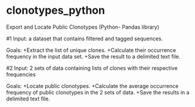 # clonotypes_python

Εxport and Locate Public Clonotypes (Python- Pandas library) 

#1
Input: a dataset that contains filtered and tagged sequences.

Goals:
  +Extract the list of unique clones.
  +Calculate their occurrence frequency in the input data set.
  +Save the result to a delimited text file.

#2
Input: 2 sets of data containing lists of clones with their respective frequencies

Goals:
  +Locate public clonotypes.
  +Calculate the average occurrence frequency of public clonotypes in the 2 sets of data.
  +Save the results in a delimited text file.
